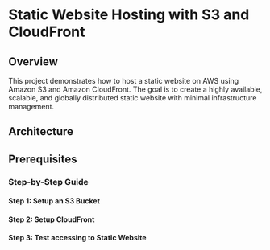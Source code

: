 # Static Website Hosting with S3 and CloudFront 

## Overview
This project demonstrates how to host a static website on AWS using Amazon S3 and Amazon CloudFront. The goal is to create a highly available, scalable, and globally distributed static website with minimal infrastructure management.

## Architecture

## Prerequisites

### Step-by-Step Guide

#### Step 1: Setup an S3 Bucket

#### Step 2: Setup CloudFront

#### Step 3: Test accessing to Static Website
